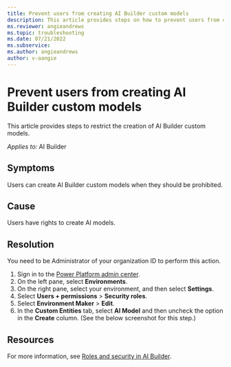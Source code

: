 ```yaml
---
title: Prevent users from creating AI Builder custom models
description: This article provides steps on how to prevent users from creating AI Builder custom models.
ms.reviewer: angieandrews
ms.topic: troubleshooting
ms.date: 07/21/2022
ms.subservice: 
ms.author: angieandrews
author: v-aangie
---
```


# Prevent users from creating AI Builder custom models

This article provides steps to restrict the creation of AI Builder custom models.

_Applies to:_ AI Builder

## Symptoms

Users can create AI Builder custom models when they should be prohibited.

## Cause

Users have rights to create AI models.

## Resolution

You need to be Administrator of your organization ID to perform this action.

1. Sign in to the [Power Platform admin center](https://admin.powerplatform.microsoft.com/environments).
1. On the left pane, select **Environments**.
1. On the right pane, select your environment, and then select **Settings**.
1. Select **Users + permissions** > **Security roles**.
1. Select **Environment Maker** > **Edit**.
1. In the **Custom Entities** tab, select **AI Model** and then uncheck the option in the **Create** column. (See the below screenshot for this step.)

## Resources

For more information, see [Roles and security in AI Builder](/ai-builder/security).
